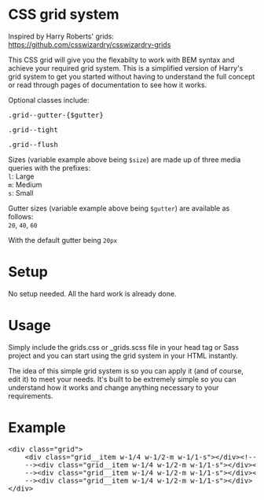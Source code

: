 # CSS grid system
Inspired by Harry Roberts' grids: https://github.com/csswizardry/csswizardry-grids

This CSS grid will give you the flexabilty to work with BEM syntax and achieve your required grid system. This is a simplified version of Harry's grid system to get you started without having to understand the full concept or read through pages of documentation to see how it works.

Optional classes include:
<pre>.grid--gutter-{$gutter}</pre>
<pre>.grid--tight</pre>
<pre>.grid--flush</pre>

Sizes (variable example above being <code>$size</code>) are made up of three media queries with the prefixes:<br />
<code>l</code>: Large<br />
<code>m</code>: Medium<br />
<code>s</code>: Small

Gutter sizes (variable example above being <code>$gutter</code>) are available as follows:<br />
<code>20</code>,
<code>40</code>,
<code>60</code>

With the default gutter being <code>20px</code>

# Setup
No setup needed. All the hard work is already done.

# Usage
Simply include the grids.css or _grids.scss file in your head tag or Sass project and you can start using the grid system in your HTML instantly.

The idea of this simple grid system is so you can apply it (and of course, edit it) to meet your needs. It's built to be extremely simple so you can understand how it works and change anything necessary to your requirements.

# Example
<pre>
&lt;div class="grid"&gt;
    &lt;div class="grid__item w-1/4 w-1/2-m w-1/1-s"&gt;&lt;/div&gt;&lt;!--
    --&gt;&lt;div class="grid__item w-1/4 w-1/2-m w-1/1-s"&gt;&lt;/div&gt;&lt;!--
    --&gt;&lt;div class="grid__item w-1/4 w-1/2-m w-1/1-s"&gt;&lt;/div&gt;&lt;!--
    --&gt;&lt;div class="grid__item w-1/4 w-1/2-m w-1/1-s"&gt;&lt;/div&gt;
&lt;/div&gt;
</pre>
